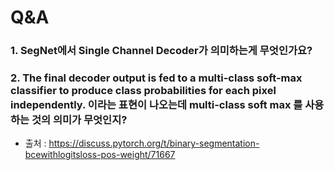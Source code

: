 # Q&A

### 1. SegNet에서 Single Channel Decoder가 의미하는게 무엇인가요? 

### 2. The final decoder output is fed to a multi-class soft-max classifier to produce class probabilities for each pixel independently. 이라는 표현이 나오는데 multi-class soft max 를 사용하는 것의 의미가 무엇인지? 

- 출처 : https://discuss.pytorch.org/t/binary-segmentation-bcewithlogitsloss-pos-weight/71667

